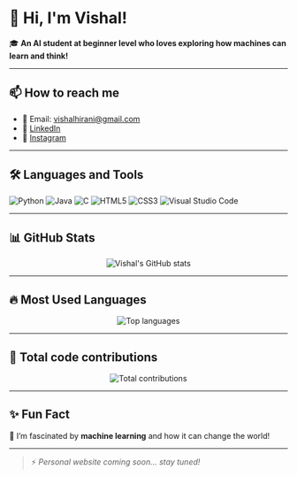 # 👋 **Hi, I'm Vishal!**
🎓 **An AI student at beginner level who loves exploring how machines can learn and think!**

---

## 📫 **How to reach me**
- 📧 Email: vishalhirani@gmail.com
- 💼 [LinkedIn](https://www.linkedin.com/in/vishal-hirani-9a4093331)
- 📸 [Instagram](https://www.instagram.com/vishalhirani.777?igsh=ZGUzMzM3NWJiOQ==)

---

## 🛠 **Languages and Tools**
![Python](https://img.shields.io/badge/Python-3776AB?style=for-the-badge&logo=python&logoColor=white)
![Java](https://img.shields.io/badge/Java-007396?style=for-the-badge&logo=java&logoColor=white)
![C](https://img.shields.io/badge/C-00599C?style=for-the-badge&logo=c&logoColor=white)
![HTML5](https://img.shields.io/badge/HTML5-E34F26?style=for-the-badge&logo=html5&logoColor=white)
![CSS3](https://img.shields.io/badge/CSS3-1572B6?style=for-the-badge&logo=css3&logoColor=white)
![Visual Studio Code](https://img.shields.io/badge/VSCode-007ACC?style=for-the-badge&logo=visual-studio-code&logoColor=white)

---

## 📊 **GitHub Stats**
<p align="center">
  <img src="https://github-readme-stats.vercel.app/api?username=vishalhirani978&show_icons=true&theme=radical" alt="Vishal's GitHub stats"/>
</p>

---

## 🔥 **Most Used Languages**
<p align="center">
  <img src="https://github-readme-stats.vercel.app/api/top-langs/?username=vishalhirani978&layout=compact&theme=radical" alt="Top languages"/>
</p>

---

## 🧰 **Total code contributions**
<p align="center">
  <img src="https://github-contributor-stats.vercel.app/api?username=vishalhirani978&show_icons=true&theme=radical" alt="Total contributions"/>
</p>

---

## ✨ **Fun Fact**
🤖 I’m fascinated by **machine learning** and how it can change the world!

---

> ⚡ *Personal website coming soon... stay tuned!*
